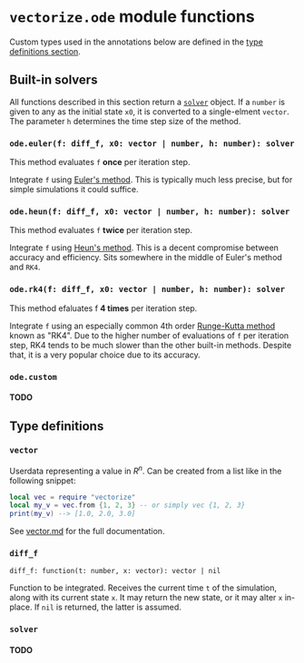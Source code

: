 # `vectorize.ode` module functions

Custom types used in the annotations below are defined in the [type
definitions section](#type-definitions).

## Built-in solvers

All functions described in this section return a [`solver`](#solver) object.
If a `number` is given to any as the initial state `x0`, it is converted to a
single-elment `vector`. The parameter `h` determines the time step size of the
method.

### `ode.euler(f: diff_f, x0: vector | number, h: number): solver`

This method evaluates `f` **once** per iteration step.

Integrate `f` using [Euler's
method](https://en.wikipedia.org/wiki/Euler_method). This is typically much
less precise, but for simple simulations it could suffice.

### `ode.heun(f: diff_f, x0: vector | number, h: number): solver`

This method evaluates `f` **twice** per iteration step.

Integrate `f` using [Heun's
method](https://en.wikipedia.org/wiki/Heun%27s_method). This is a decent
compromise between accuracy and efficiency. Sits somewhere in the middle of
Euler's method and `RK4`.

### `ode.rk4(f: diff_f, x0: vector | number, h: number): solver`

This method efaluates f **4 times** per iteration step.

Integrate `f` using an especially common 4th order [Runge-Kutta
method](https://en.wikipedia.org/wiki/Runge%E2%80%93Kutta_methods) known as
"RK4". Due to the higher number of evaluations of `f` per iteration step, RK4
tends to be much slower than the other built-in methods. Despite that, it is a
very popular choice due to its accuracy.

### `ode.custom`

#### TODO

## Type definitions

### `vector`

Userdata representing a value in $R^n$. Can be created from a list like in the following snippet:

```lua
local vec = require "vectorize"
local my_v = vec.from {1, 2, 3} -- or simply vec {1, 2, 3}
print(my_v) --> [1.0, 2.0, 3.0]
```

See [vector.md](vector.md) for the full documentation.

### `diff_f`

`diff_f: function(t: number, x: vector): vector | nil`

Function to be integrated. Receives the current time `t` of the simulation,
along with its current state `x`. It may return the new state, or it may alter
`x` in-place. If `nil` is returned, the latter is assumed.

### `solver`

#### TODO
